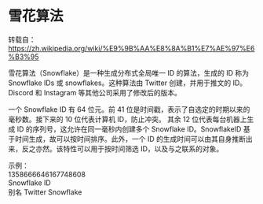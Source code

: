 # 雪花算法
转载自：https://zh.wikipedia.org/wiki/%E9%9B%AA%E8%8A%B1%E7%AE%97%E6%B3%95  

雪花算法（Snowflake）是一种生成分布式全局唯一 ID 的算法，生成的 ID 称为 Snowflake IDs 或 snowflakes。这种算法由 Twitter 创建，并用于推文的 ID。Discord 和 Instagram 等其他公司采用了修改后的版本。  
  
一个 Snowflake ID 有 64 位元。前 41 位是时间戳，表示了自选定的时期以来的毫秒数。接下来的 10 位代表计算机 ID，防止冲突。 其余 12 位代表每台机器上生成 ID 的序列号，这允许在同一毫秒内创建多个 Snowflake ID。SnowflakeID 基于时间生成，故可以按时间排序。此外，一个 ID 的生成时间可以由其自身推断出来，反之亦然。该特性可以用于按时间筛选 ID，以及与之联系的对象。  
  
示例：  
1358666646167748608  
Snowflake ID  
别名	Twitter Snowflake  
